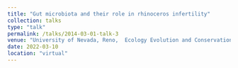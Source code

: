```yaml
---
title: "Gut microbiota and their role in rhinoceros infertility"
collection: talks
type: "talk"
permalink: /talks/2014-03-01-talk-3
venue: "University of Nevada, Reno,  Ecology Evolution and Conservation Biology Spring Colloquium"
date: 2022-03-10
location: "virtual"
---
```

